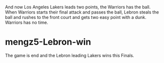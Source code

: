 And now Los Angeles Lakers leads two points, the Warriors has the ball. When Warriors starts their final attack and passes the ball, Lebron steals the ball and rushes to the front court and gets two easy point with a dunk. Warriors has no time.

# mengz5-Lebron-win
The game is end and the Lebron leading Lakers wins this Finals.

